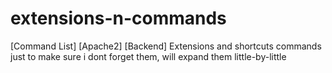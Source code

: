 # extensions-n-commands
[Command List] [Apache2] [Backend] Extensions and shortcuts commands just to make sure i dont forget them, will expand them little-by-little
